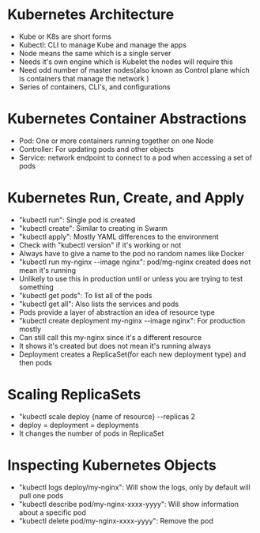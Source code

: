 # Kubernetes Architecture 
- Kube or K8s are short forms
- Kubectl: CLI to manage Kube and manage the apps
- Node means the same which is a single server
- Needs it's own engine which is Kubelet the nodes will require this
- Need odd number of master nodes(also known as Control plane which is containers that manage the network )
- Series of containers, CLI's, and configurations

# Kubernetes Container Abstractions
- Pod: One or more containers running together on one Node
- Controller: For updating pods and other objects
- Service: network endpoint to connect to a pod when accessing a set of pods

# Kubernetes Run, Create, and Apply
- "kubectl run": Single pod is created 
- "kubectl create": Similar to creating in Swarm
- "kubectl apply": Mostly YAML differences to the environment 
- Check with "kubectl version" if it's working or not
- Always have to give a name to the pod no random names like Docker
- "kubectl run my-nginx --image nginx": pod/mg-nginx created does not mean it's running 
- Unlikely to use this in production until or unless you are trying to test something 
- "kubectl get pods": To list all of the pods
- "kubectl get all": Also lists the services and pods 
- Pods provide a layer of abstraction an idea of resource type
- "kubectl create deployment my-nginx --image nginx": For production mostly 
- Can still call this my-nginx since it's a different resource 
- It shows it's created but does not mean it's running always
- Deployment creates a ReplicaSet(for each new deployment type) and then pods 

# Scaling ReplicaSets
- "kubectl scale deploy {name of resource} --replicas 2
- deploy = deployment = deployments
- It changes the number of pods in ReplicaSet 

# Inspecting Kubernetes Objects
- "kubectl logs deploy/my-nginx": Will show the logs, only by default will pull one pods 
- "kubectl describe pod/my-nginx-xxxx-yyyy": Will show information about a specific pod
- "kubectl delete pod/my-nginx-xxxx-yyyy": Remove the pod